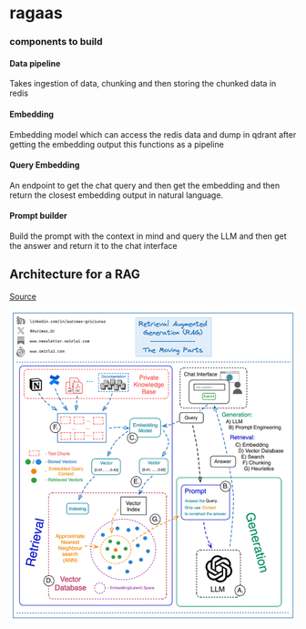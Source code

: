 # ragaas

### components to build

#### Data pipeline

Takes ingestion of data, chunking and then storing the chunked data in redis

#### Embedding

Embedding model which can access the redis data and dump in qdrant after getting the embedding output this functions as a pipeline

#### Query Embedding

An endpoint to get the chat query and then get the embedding and then return the closest embedding output in natural language.

#### Prompt builder

Build the prompt with the context in mind and query the LLM and then get the answer and return it to the chat interface


## Architecture for a RAG
[Source](https://www.linkedin.com/posts/aurimas-griciunas_llm-genai-llmops-activity-7176868725923430400-tO__?utm_source=share&utm_medium=member_desktop)

![Architecture Diagram from Aurimas Griciūnas on Linkedin](./architecture.gif)
